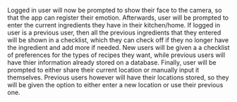 Logged in user will now be prompted to show their face to the camera, so that the app can register their emotion. Afterwards, user will be prompted to enter the current ingredients they have in their kitchen/home. If logged in user is a previous user, then all the previous ingredients that they entered will be shown in a checklist, which they can check off if they no longer have the ingredient and add more if needed. New users will be given a a checklist of preferences for the types of recipes they want, while previous users will have thier information already stored on a database. Finally, user will be prompted to either share their current location or manually input it themselves. Previous users however will have their locations stored, so they will be given the option to either enter a new location or use their previous one.
